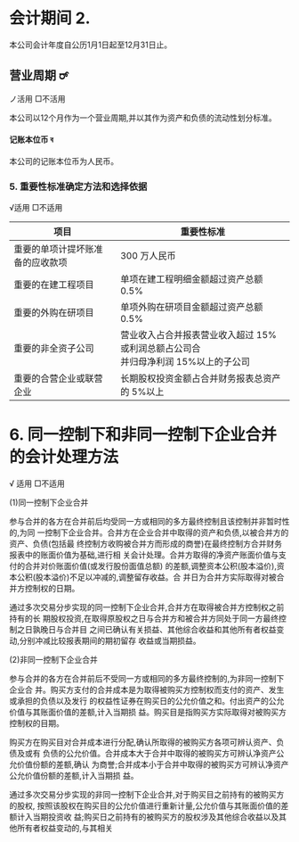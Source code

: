 # 会计期间 2.

本公司会计年度自公历1月1日起至12月31日止。

## 营业周期 ರ್

ノ活用 □不活用

本公司以12个月作为一个营业周期,并以其作为资产和负债的流动性划分标准。

#### 记账本位币 ব

本公司的记账本位币为人民币。

### 5. 重要性标准确定方法和选择依据

√适用 □不适用

| 项目               | 重要性标准                                            |
|------------------|--------------------------------------------------|
| 重要的单项计提坏账准备的应收款项 | 300 万人民币                                         |
| 重要的在建工程项目        | 单项在建工程明细金额超过资产总额 0.5%                            |
| 重要的外购在研项目        | 单项外购在研项目金额超过资产总额 0.5%                            |
| 重要的非全资子公司        | 营业收入占合并报表营业收入超过 15%或利润总额占公司合<br>并归母净利润 15%以上的子公司 |
| 重要的合营企业或联营企业     | 长期股权投资金额占合并财务报表总资产的 5%以上                         |

# 6. 同一控制下和非同一控制下企业合并的会计处理方法

√ 适用 □不适用

(1)同一控制下企业合并

参与合并的各方在合并前后均受同一方或相同的多方最终控制且该控制并非暂时性的,为同 一控制下企业合并。合并方在企业合并中取得的资产和负债,以被合并方的资产、负债(包括最 终控制方收购被合并方而形成的商誉)在最终控制方合并财务报表中的账面价值为基础,进行相 关会计处理。合并方取得的净资产账面价值与支付的合并对价账面价值(或发行股份面值总额) 的差额,调整资本公积(股本溢价),资本公积(股本溢价)不足以冲减的,调整留存收益。合 并日为合并方实际取得对被合并方控制权的日期。

通过多次交易分步实现的同一控制下企业合并,合并方在取得被合并方控制权之前持有的长 期股权投资,在取得原股权之日与合并方和被合并方同处于同一方最终控制之日孰晚日与合并目 之间已确认有关损益、其他综合收益和其他所有者权益变动,分别冲减比较报表期间的期初留存 收益或当期损益。

(2)非同一控制下企业合并

参与合并的各方在合并前后不受同一方或相同的多方最终控制的,为非同一控制下企业合 并。购买方支付的合并成本是为取得被购买方控制权而支付的资产、发生或承担的负债以及发行 的权益性证券在购买日的公允价值之和。付出资产的公允价值与其账面价值的差额,计入当期损 益。购买目是指购买方实际取得对被购买方控制权的目期。

购买方在购买目对合并成本进行分配,确认所取得的被购买方各项可辨认资产、负债及或有 负债的公允价值。合并成本大于合并中取得的被购买方可辨认净资产公允价值份额的差额,确认 为商誉;合并成本小于合并中取得的被购买方可辨认净资产公允价值份额的差额,计入当期损 益。

通过多次交易分步实现的非同一控制下企业合并,对于购买目之前持有的被购买方的股权, 按照该股权在购买目的公允价值进行重新计量,公允价值与其账面价值的差额计入当期投资收 益;购买日之前持有的被购买方的股权涉及其他综合收益以及其他所有者权益变动的,与其相关